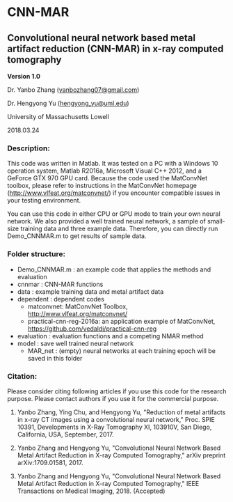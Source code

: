 # CNN-MAR
## Convolutional neural network based metal artifact reduction (CNN-MAR) in x-ray computed tomography

**Version 1.0**
 
Dr. Yanbo Zhang (yanbozhang07@gmail.com) 

Dr. Hengyong Yu (hengyong_yu@uml.edu) 

University of Massachusetts Lowell

2018.03.24
 
### Description:
 
This code was written in Matlab. It was tested on a PC with a Windows 10 operation system, Matlab R2016a, Microsoft Visual C++ 2012, and a GeForce GTX 970 GPU card. Because the code used the MatConvNet toolbox, please refer to instructions in the MatConvNet homepage (http://www.vlfeat.org/matconvnet/) if you encounter compatible issues in your testing environment. 

You can use this code in either CPU or GPU mode to train your own neural network. We also provided a well trained neural network, a sample of small-size training data and three example data. Therefore, you can directly run Demo_CNNMAR.m to get results of sample data. 

 

### Folder structure:

* Demo_CNNMAR.m : an example code that applies the methods and evaluation
* cnnmar        : CNN-MAR functions
* data          : example training data and metal artifact data 
* dependent     : dependent codes
  * matconvnet: MatConvNet Toolbox, http://www.vlfeat.org/matconvnet/
  * practical-cnn-reg-2016a: an application example of MatConvNet, https://github.com/vedaldi/practical-cnn-reg
* evaluation    : evaluation functions and a competing NMAR method
* model         : save well trained neural network
  * MAR_net : (empty) neural networks at each training epoch will   be saved in this folder   


### Citation:

Please consider citing following articles if you use this code for the research purpose. Please contact authors if you use it for the commercial purpose.
 
1. Yanbo Zhang, Ying Chu, and Hengyong Yu, "Reduction of metal artifacts in x-ray CT images using a convolutional neural network," Proc. SPIE 10391, Developments in X-Ray Tomography XI, 103910V, San Diego, California, USA, September, 2017.
     
2. Yanbo Zhang and Hengyong Yu, "Convolutional Neural Network Based Metal Artifact Reduction in X-ray Computed Tomography," arXiv preprint arXiv:1709.01581, 2017.
    
3. Yanbo Zhang and Hengyong Yu, "Convolutional Neural Network Based Metal Artifact Reduction in X-ray Computed Tomography," IEEE Transactions on Medical Imaging, 2018. (Accepted)
     
     

